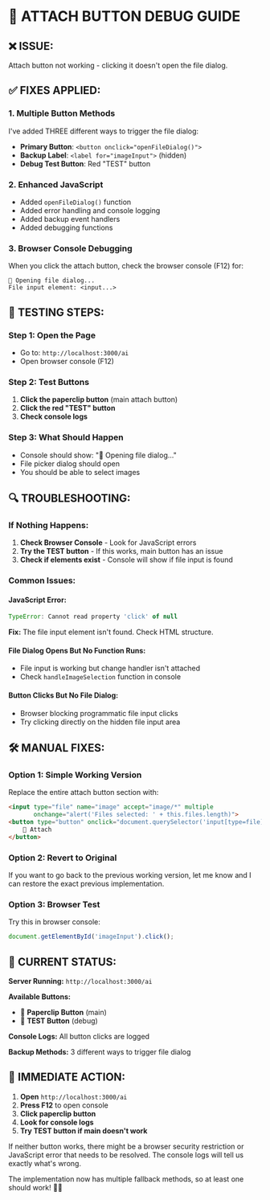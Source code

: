 # 🔧 **ATTACH BUTTON DEBUG GUIDE**

## ❌ **ISSUE:** 
Attach button not working - clicking it doesn't open the file dialog.

## ✅ **FIXES APPLIED:**

### **1. Multiple Button Methods**
I've added THREE different ways to trigger the file dialog:

- **Primary Button**: `<button onclick="openFileDialog()">`
- **Backup Label**: `<label for="imageInput">` (hidden)
- **Debug Test Button**: Red "TEST" button

### **2. Enhanced JavaScript**
- Added `openFileDialog()` function
- Added error handling and console logging
- Added backup event handlers
- Added debugging functions

### **3. Browser Console Debugging**
When you click the attach button, check the browser console (F12) for:
```
📎 Opening file dialog...
File input element: <input...>
```

## 🧪 **TESTING STEPS:**

### **Step 1: Open the Page**
- Go to: `http://localhost:3000/ai`
- Open browser console (F12)

### **Step 2: Test Buttons**
1. **Click the paperclip button** (main attach button)
2. **Click the red "TEST" button** 
3. **Check console logs**

### **Step 3: What Should Happen**
- Console should show: "📎 Opening file dialog..."
- File picker dialog should open
- You should be able to select images

## 🔍 **TROUBLESHOOTING:**

### **If Nothing Happens:**
1. **Check Browser Console** - Look for JavaScript errors
2. **Try the TEST button** - If this works, main button has an issue
3. **Check if elements exist** - Console will show if file input is found

### **Common Issues:**

#### **JavaScript Error:**
```javascript
TypeError: Cannot read property 'click' of null
```
**Fix:** The file input element isn't found. Check HTML structure.

#### **File Dialog Opens But No Function Runs:**
- File input is working but change handler isn't attached
- Check `handleImageSelection` function in console

#### **Button Clicks But No File Dialog:**
- Browser blocking programmatic file input clicks
- Try clicking directly on the hidden file input area

## 🛠 **MANUAL FIXES:**

### **Option 1: Simple Working Version**
Replace the entire attach button section with:
```html
<input type="file" name="image" accept="image/*" multiple 
       onchange="alert('Files selected: ' + this.files.length)">
<button type="button" onclick="document.querySelector('input[type=file]').click()">
    📎 Attach
</button>
```

### **Option 2: Revert to Original**
If you want to go back to the previous working version, let me know and I can restore the exact previous implementation.

### **Option 3: Browser Test**
Try this in browser console:
```javascript
document.getElementById('imageInput').click();
```

## 📱 **CURRENT STATUS:**

**Server Running:** `http://localhost:3000/ai`

**Available Buttons:**
- 📎 **Paperclip Button** (main)
- 🔴 **TEST Button** (debug)

**Console Logs:** All button clicks are logged

**Backup Methods:** 3 different ways to trigger file dialog

## 🚨 **IMMEDIATE ACTION:**

1. **Open** `http://localhost:3000/ai`
2. **Press F12** to open console
3. **Click paperclip button**
4. **Look for console logs**
5. **Try TEST button if main doesn't work**

If neither button works, there might be a browser security restriction or JavaScript error that needs to be resolved. The console logs will tell us exactly what's wrong.

The implementation now has multiple fallback methods, so at least one should work! 🔧✨
